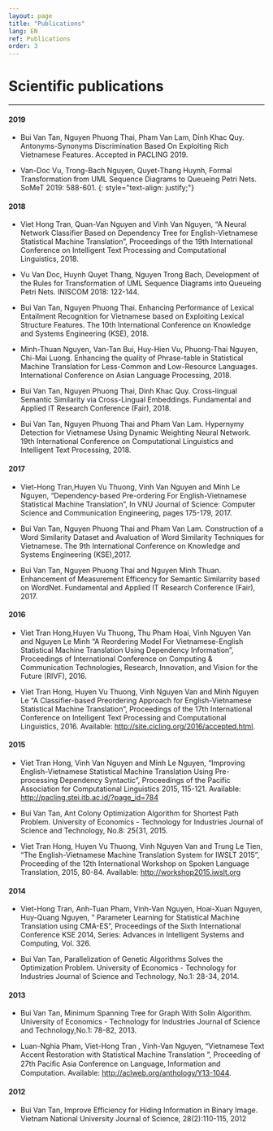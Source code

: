 ```yaml
---
layout: page
title: "Publications"
lang: EN
ref: Publications
order: 3
---
```

# Scientific publications
---


#### 2019
* Bui Van Tan, Nguyen Phuong Thai, Pham Van Lam, Dinh Khac Quy. Antonyms-Synonyms Discrimination Based On Exploiting Rich Vietnamese Features. Accepted in PACLING 2019.

* Van-Doc Vu, Trong-Bach Nguyen, Quyet-Thang Huynh, Formal Transformation from UML Sequence Diagrams to Queueing Petri Nets. SoMeT 2019: 588-601.
{: style="text-align: justify;"}


#### 2018
* Viet Hong Tran, Quan-Van Nguyen and Vinh Van Nguyen, “A Neural Network Classifier Based on Dependency Tree for English-Vietnamese Statistical Machine Translation”, Proceedings of the 19th International Conference on Intelligent Text Processing and Computational Linguistics, 2018.

* Vu Van Doc, Huynh Quyet Thang, Nguyen Trong Bach, Development of the Rules for Transformation of UML Sequence Diagrams into Queueing Petri Nets. INISCOM 2018: 122-144.

* Bui Van Tan, Nguyen Phuong Thai. Enhancing Performance of Lexical Entailment Recognition for Vietnamese based on Exploiting Lexical Structure Features. The 10th International Conference on Knowledge and Systems Engineering (KSE), 2018.

* Minh-Thuan Nguyen, Van-Tan Bui, Huy-Hien Vu, Phuong-Thai Nguyen, Chi-Mai Luong. Enhancing the quality of Phrase-table in Statistical Machine Translation for Less-Common and Low-Resource Languages. International Conference on Asian Language Processing, 2018.

* Bui Van Tan, Nguyen Phuong Thai, Dinh Khac Quy. Cross-lingual Semantic Similarity via Cross-Lingual Embeddings. Fundamental and Applied IT Research Conference (Fair), 2018.

* Bui Van Tan, Nguyen Phuong Thai and Pham Van Lam. Hypernymy Detection for Vietnamese Using Dynamic Weighting Neural Network. 19th International Conference on Computational Linguistics and Intelligent Text Processing, 2018.
#### 2017
* Viet-Hong Tran,Huyen Vu Thuong, Vinh Van Nguyen and Minh Le Nguyen, “Dependency-based Pre-ordering For English-Vietnamese Statistical Machine Translation”, In VNU Journal of Science: Computer Science and Communication Engineering, pages 175-179, 2017.

* Bui Van Tan, Nguyen Phuong Thai and Pham Van Lam. Construction of a Word Similarity Dataset and Avaluation of Word Similarity Techniques for Vietnamese. The 9th International Conference on Knowledge and Systems Engineering (KSE),2017. 

* Bui Van Tan, Nguyen Phuong Thai and Nguyen Minh Thuan. Enhancement of Measurement Efficency for Semantic Similarrity based on WordNet. Fundamental and Applied IT Research Conference (Fair), 2017.

#### 2016
* Viet Tran Hong,Huyen Vu Thuong, Thu Pham Hoai, Vinh Nguyen Van and Nguyen Le Minh “A Reordering Model For Vietnamese-English Statistical Machine Translation Using Dependency Information”, Proceedings of International Conference on Computing & Communication Technologies, Research, Innovation, and Vision for the Future (RIVF), 2016.

* Viet Tran Hong, Huyen Vu Thuong, Vinh Nguyen Van and Minh Nguyen Le “A Classifier-based Preordering Approach for English-Vietnamese Statistical Machine Translation”, Proceedings of the 17th International Conference on Intelligent Text Processing and Computational Linguistics, 2016. Available: http://site.cicling.org/2016/accepted.html.

#### 2015
* Viet Tran Hong, Vinh Van Nguyen and Minh Le Nguyen, “Improving English-Vietnamese Statistical Machine Translation Using Pre-processing Dependency Syntactic”, Proceedings of the Pacific Association for Computational Linguistics 2015, 115-121. Available: http://pacling.stei.itb.ac.id/?page_id=784

* Bui Van Tan, Ant Colony Optimization Algorithm for Shortest Path Problem. University of Economics - Technology for Industries Journal of Science and Technology, No.8: 25{31, 2015.

* Viet Tran Hong, Huyen Vu Thuong, Vinh Nguyen Van and Trung Le Tien, “The English-Vietnamese Machine Translation System for IWSLT 2015”, Proceeding of the 12th International Workshop on Spoken Language Translation, 2015, 80-84. Available: http://workshop2015.iwslt.org

#### 2014
* Viet-Hong Tran, Anh-Tuan Pham, Vinh-Van Nguyen, Hoai-Xuan Nguyen, Huy-Quang Nguyen, “ Parameter Learning for Statistical Machine Translation using CMA-ES”, Proceedings of the Sixth International Conference KSE 2014, Series: Advances in Intelligent Systems and Computing, Vol. 326.

* Bui Van Tan, Parallelization of Genetic Algorithms Solves the Optimization Problem. University of Economics - Technology for Industries Journal of Science and Technology, No.1: 28-34, 2014.

#### 2013
* Bui Van Tan, Minimum Spanning Tree for Graph With Solin Algorithm. University of Economics - Technology for Industries Journal of Science and Technology,No.1: 78-82, 2013.

* Luan-Nghia Pham, Viet-Hong Tran , Vinh-Van Nguyen, “Vietnamese Text Accent Restoration with Statistical Machine Translation ”, Proceeding of 27th Paciﬁc Asia Conference on Language, Information and Computation. Available:  http://aclweb.org/anthology/Y13-1044.

#### 2012
* Bui Van Tan, Improve Efficiency for Hiding Information in Binary Image. Vietnam National University Journal of Science, 28(2):110-115, 2012

